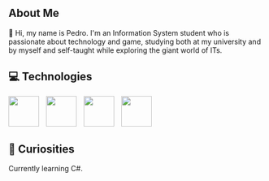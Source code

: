 ## About Me

👋 Hi, my name is Pedro. I'm an Information System student who is passionate about technology and game, studying both at my university and by myself and self-taught while exploring the giant world of ITs.

## 💻 Technologies

<img src="https://cdn.jsdelivr.net/gh/devicons/devicon@latest/icons/react/react-original.svg" width="60" height="60" style="margin-right: 10px;"/> <img src="https://cdn.jsdelivr.net/gh/devicons/devicon@latest/icons/tailwindcss/tailwindcss-original.svg" width="60" height="60" style="margin-right: 10px;"/> <img src="https://cdn.jsdelivr.net/gh/devicons/devicon@latest/icons/typescript/typescript-original.svg" width="60" height="60" style="margin-right: 10px;"/> <img src="https://cdn.jsdelivr.net/gh/devicons/devicon@latest/icons/javascript/javascript-original.svg" width="60" height="60"/>


## 🧐 Curiosities

Currently learning C#.
